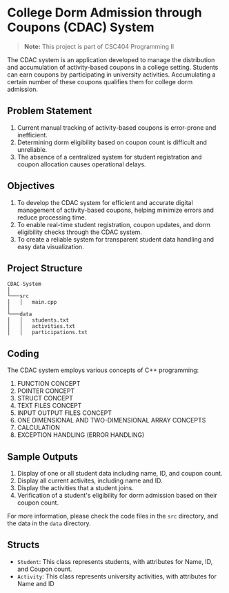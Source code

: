 # College Dorm Admission through Coupons (CDAC) System

> **Note:** This project is part of CSC404 Programming II

The CDAC system is an application developed to manage the distribution and accumulation of activity-based coupons in a college setting. Students can earn coupons by participating in university activities. Accumulating a certain number of these coupons qualifies them for college dorm admission.

## Problem Statement

1. Current manual tracking of activity-based coupons is error-prone and inefficient.
2. Determining dorm eligibility based on coupon count is difficult and unreliable.
3. The absence of a centralized system for student registration and coupon allocation causes operational delays.

## Objectives

1. To develop the CDAC system for efficient and accurate digital management of activity-based coupons, helping minimize errors and reduce processing time.
2. To enable real-time student registration, coupon updates, and dorm eligibility checks through the CDAC system.
3. To create a reliable system for transparent student data handling and easy data visualization.

## Project Structure

```plaintext
CDAC-System
│
└───src
│   │   main.cpp
│
└───data
│   │   students.txt
│   │   activities.txt
│   │   participations.txt
```

## Coding

The CDAC system employs various concepts of C++ programming:

1. FUNCTION CONCEPT
2. POINTER CONCEPT
3. STRUCT CONCEPT
4. TEXT FILES CONCEPT
5. INPUT OUTPUT FILES CONCEPT
6. ONE DIMENSIONAL AND TWO-DIMENSIONAL ARRAY CONCEPTS
7. CALCULATION
8. EXCEPTION HANDLING (ERROR HANDLING)

## Sample Outputs

1. Display of one or all student data including name, ID, and coupon count.
2. Display all current activites, including name and ID.
3. Display the activities that a student joins.
4. Verification of a student's eligibility for dorm admission based on their coupon count.

For more information, please check the code files in the `src` directory, and the data in the `data` directory.

## Structs

-   `Student`: This class represents students, with attributes for Name, ID, and Coupon count.
-   `Activity`: This class represents university activities, with attributes for Name and ID
